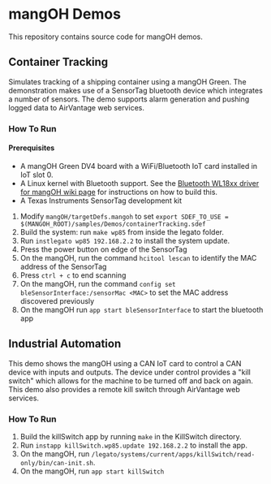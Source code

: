 mangOH Demos
============

This repository contains source code for mangOH demos.

Container Tracking
------------------
Simulates tracking of a shipping container using a mangOH Green.  The
demonstration makes use of a SensorTag bluetooth device which integrates a
number of sensors.  The demo supports alarm generation and pushing logged data
to AirVantage web services.

### How To Run

#### Prerequisites

* A mangOH Green DV4 board with a WiFi/Bluetooth IoT card installed in IoT slot 0.
* A Linux kernel with Bluetooth support.  See the [Bluetooth WL18xx driver for mangOH wiki
  page](https://github.com/mangOH/mangOH/wiki/Bluetooth-WL18xx-driver-for-mangOH) for instructions
  on how to build this.
* A Texas Instruments SensorTag development kit

1. Modify `mangOH/targetDefs.mangoh` to set `export SDEF_TO_USE =
   $(MANGOH_ROOT)/samples/Demos/containerTracking.sdef`
1. Build the system: run `make wp85` from inside the legato folder.
1. Run `instlegato wp85 192.168.2.2` to install the system update.
1. Press the power button on edge of the SensorTag
1. On the mangOH, run the command `hcitool lescan` to identify the MAC address of the SensorTag
1. Press `ctrl + c` to end scanning
1. On the mangOH, run the command `config set bleSensorInterface:/sensorMac <MAC>` to set the MAC
   address discovered previously
1. On the mangOH run `app start bleSensorInterface` to start the bluetooth app

Industrial Automation
---------------------
This demo shows the mangOH using a CAN IoT card to control a CAN device with
inputs and outputs.  The device under control provides a "kill switch" which
allows for the machine to be turned off and back on again.  This demo also
provides a remote kill switch through AirVantage web services.

### How To Run
1. Build the killSwitch app by running ```make``` in the KillSwitch directory.
1. Run ```instapp killSwitch.wp85.update 192.168.2.2``` to install the app.
1. On the mangOH, run
   ```/legato/systems/current/apps/killSwitch/read-only/bin/can-init.sh```.
1. On the mangOH, run ```app start killSwitch```
